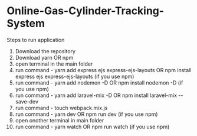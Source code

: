 # Online-Gas-Cylinder-Tracking-System

Steps to run application

1. Download the repository
2. Download yarn OR npm
3. open terminal in the main folder
4. run command - yarn add express ejs express-ejs-layouts OR npm install express ejs express-ejs-layouts (if you use npm)
5. run command - yarn add nodemon -D OR npm install nodemon -D (if you use npm)
6. run command - yarn add laravel-mix -D OR npm install laravel-mix --save-dev
7. run command - touch webpack.mix.js
8. run command - yarn dev OR npm run dev (if you use npm)
9. open onother terminal in main folder
10. run command - yarn watch OR npm run watch (if you use npm)
